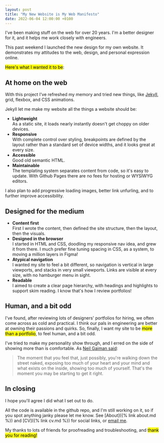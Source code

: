 ```yaml
---
layout: post
title: "My New Website is My Web Manifesto"
date: 2022-06-04 12:00:00 +0100
---
```


I've been making stuff on the web for over 20 years. I'm a better designer for it, and it helps me work closely with engineers.

This past weekend I launched the new design for my own website. It demonstrates my attitudes to the web, design, and personal expression online.

<mark>Here's what I wanted it to be</mark>:

## At home on the web

With this project I've refreshed my memory and tried new things, like <a href="https://jekyllrb.com/" target="_blank">Jekyll</a>, grid, flexbox, and CSS animations.

Jekyll let me make my website all the things a website should be:

- **Lightweight**\
As a static site, it loads nearly instantly doesn't get choppy on older devices.
- **Responsive**\
With complete control over styling, breakpoints are defined by the layout rather than a standard set of device widths, and it looks great at every size.
- **Accessible**\
Good old semantic HTML.
- **Maintainable**\
The templating system separates content from code, so it's easy to update. With Github Pages there are no fees for hosting or WYSIWYG editors.

I also plan to add progressive loading images, better link unfurling, and to further improve accessibility.

## Designed for the medium

- **Content first**\
First I wrote the content, then defined the site structure, then the layout, then the visuals.
- **Designed in the browser**\
I started in HTML and CSS, doodling my responsive nav idea, and grew it from there. I much prefer fine tuning spacing in CSS, as a system, to moving a million layers in Figma!
- **Atypical navigation**\
I wanted my site to feel a bit different, so navigation is vertical in large viewports, and stacks in very small viewports. Links are visible at every size, with no hamburger menu in sight.
- **Readable**\
I aimed to create a clear page hierarchy, with headings and highlights to support skim reading. I know that's how I review portfolios!

## Human, and a bit odd

I've found, after reviewing lots of designers' portfolios for hiring, we often come across as cold and practical. I think our pals in engineering are better at owning their passions and quirks. So, finally, I want my site to be <mark>more than a portfolio</mark>, to feel human, and a bit odd.

I've tried to make my personality show through, and I erred on the side of showing more than is comfortable. As <a href="https://jamesclear.com/great-speeches/make-good-art-by-neil-gaiman" target="_blank">Neil Gaiman said</a>:

> The moment that you feel that, just possibly, you're walking down the street naked, exposing too much of your heart and your mind and what exists on the inside, showing too much of yourself. That's the moment you may be starting to get it right.  

## In closing

I hope you'll agree I did what I set out to do.  

All the code is available in <a hreh="https://github.com/neildawson/neildawson.github.io" target="_blank">the github repo</a>, and I'm still working on it, so if you spot anything janky please let me know. See [About]({% link about.md %}) and [CV]({% link cv.md %}) for social links, or [email me](mailto:mail@neildawson.co).

My thanks to lots of friends for proofreading and troubleshooting, and <mark>thank you for reading!</mark>